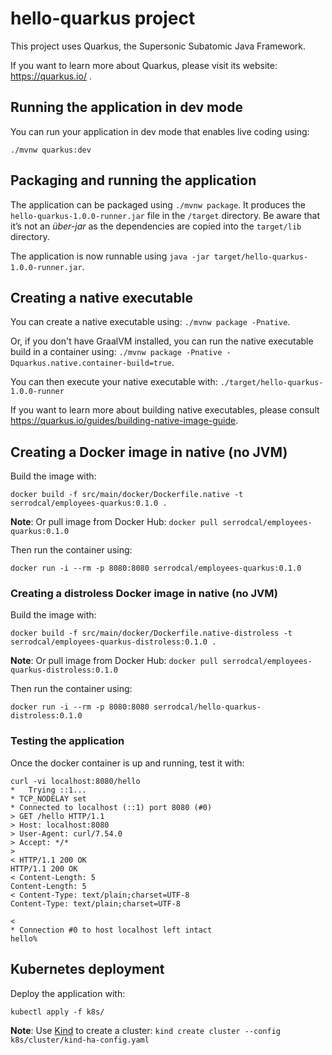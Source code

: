 # hello-quarkus project

This project uses Quarkus, the Supersonic Subatomic Java Framework.

If you want to learn more about Quarkus, please visit its website: https://quarkus.io/ .

## Running the application in dev mode

You can run your application in dev mode that enables live coding using:
```
./mvnw quarkus:dev
```

## Packaging and running the application

The application can be packaged using `./mvnw package`.
It produces the `hello-quarkus-1.0.0-runner.jar` file in the `/target` directory.
Be aware that it’s not an _über-jar_ as the dependencies are copied into the `target/lib` directory.

The application is now runnable using `java -jar target/hello-quarkus-1.0.0-runner.jar`.

## Creating a native executable

You can create a native executable using: `./mvnw package -Pnative`.

Or, if you don't have GraalVM installed, you can run the native executable build in a container using: `./mvnw package -Pnative -Dquarkus.native.container-build=true`.

You can then execute your native executable with: `./target/hello-quarkus-1.0.0-runner`

If you want to learn more about building native executables, please consult https://quarkus.io/guides/building-native-image-guide.

## Creating a Docker image in native (no JVM)

Build the image with:
```
docker build -f src/main/docker/Dockerfile.native -t serrodcal/employees-quarkus:0.1.0 .
```

**Note**: Or pull image from Docker Hub: `docker pull serrodcal/employees-quarkus:0.1.0`

Then run the container using:
```
docker run -i --rm -p 8080:8080 serrodcal/employees-quarkus:0.1.0
```

### Creating a distroless Docker image in native (no JVM)

Build the image with:
```
docker build -f src/main/docker/Dockerfile.native-distroless -t serrodcal/employees-quarkus-distroless:0.1.0 .
```

**Note**: Or pull image from Docker Hub: `docker pull serrodcal/employees-quarkus-distroless:0.1.0`

Then run the container using:
```
docker run -i --rm -p 8080:8080 serrodcal/hello-quarkus-distroless:0.1.0
```

### Testing the application

Once the docker container is up and running, test it with:
```
curl -vi localhost:8080/hello
*   Trying ::1...
* TCP_NODELAY set
* Connected to localhost (::1) port 8080 (#0)
> GET /hello HTTP/1.1
> Host: localhost:8080
> User-Agent: curl/7.54.0
> Accept: */*
>
< HTTP/1.1 200 OK
HTTP/1.1 200 OK
< Content-Length: 5
Content-Length: 5
< Content-Type: text/plain;charset=UTF-8
Content-Type: text/plain;charset=UTF-8

<
* Connection #0 to host localhost left intact
hello%   
```

## Kubernetes deployment

Deploy the application with:
```
kubectl apply -f k8s/
```

**Note**: Use [Kind](https://kind.sigs.k8s.io/) to create a cluster: `kind create cluster --config k8s/cluster/kind-ha-config.yaml`
